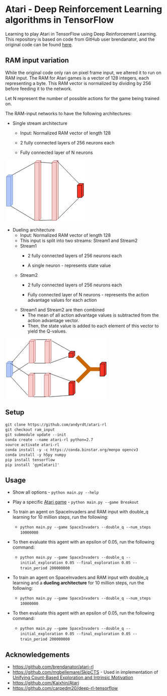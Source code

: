 # Atari - Deep Reinforcement Learning algorithms in TensorFlow

Learning to play Atari in TensorFlow using Deep Reinforcement Learning.
This repository is based on code from GitHub user brendanator, and the original code can be found [here](https://github.com/brendanator/atari-rl).

## RAM input variation

While the original code only ran on pixel frame input, we altered it to run on RAM input.
The RAM for Atari games is a vector of 128 integers, each representing a byte.
This RAM vector is normalized by dividing by 256 before feeding it to the network.

Let N represent the number of possible actions for the game being trained on.

The RAM-input networks to have the following architectures:

- Single stream architecture
    - Input: Normalized RAM vector of length 128
    - 2 fully connected layers of 256 neurons each

    - Fully connected layer of N neurons

![Traditional architecture](images/ram_input_architecture_ddqn.jpg)

- Dueling architecture
    - Input: Normalized RAM vector of length 128
    - This input is split into two streams: Stream1 and Stream2
    - Stream1
        - 2 fully connected layers of 256 neurons each

        - A single neuron - represents state value
    - Stream2
        - 2 fully connected layers of 256 neurons each

        - Fully connected layer of N neurons - represents the action advantage values for each action
    - Stream1 and Stream2 are then combined
        - The mean of all action advantage values is subtracted from the action advantage vector.
        - Then, the state value is added to each element of this vector to yield the Q-values.

![Dueling architecture](images/ram_input_architecture_dueling.jpg 'RAM in')

## Setup
```
git clone https://github.com/andyrdt/atari-rl
git checkout ram_input
git submodule update --init
conda create --name atari-rl python=2.7
source activate atari-rl
conda install -y -c https://conda.binstar.org/menpo opencv3
conda install -y h5py numpy
pip install tensorflow
pip install 'gym[atari]'
```

## Usage

- Show all options - `python main.py --help`
- Play a specific [Atari game](https://github.com/mgbellemare/Arcade-Learning-Environment/blob/master/src/games/Roms.cpp#L17) - `python main.py --game Breakout`

- To train an agent on SpaceInvaders and RAM input with double_q learning for 10 million steps, run the following:
    - `python main.py --game SpaceInvaders --double_q --num_steps 10000000`
- To then evaluate this agent with an epsilon of 0.05, run the following command:
    - `python main.py --game SpaceInvaders --double_q --initial_exploration 0.05 --final_exploration 0.05 --train_period 200000000`

- To train an agent on SpaceInvaders and RAM input with double_q learning and a **dueling architecture** for 10 million steps, run the following:

    - `python main.py --game SpaceInvaders --double_q --num_steps 10000000`
- To then evaluate this agent with an epsilon of 0.05, run the following command:
    - `python main.py --game SpaceInvaders --double_q --initial_exploration 0.05 --final_exploration 0.05 --train_period 200000000`

## Acknowledgements

- https://github.com/brendanator/atari-rl
- https://github.com/mgbellemare/SkipCTS - Used in implementation of [Unifying Count-Based Exploration and Intrinsic Motivation](https://arxiv.org/pdf/1606.01868.pdf)
- https://github.com/Kaixhin/Atari
- https://github.com/carpedm20/deep-rl-tensorflow
